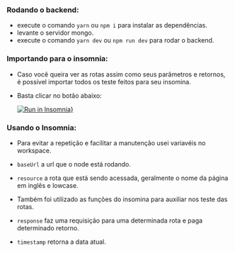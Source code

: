 ### Rodando o backend:
- execute o comando `yarn` ou `npm i` para instalar as dependências.
- levante o servidor mongo.
- execute o comando `yarn dev` ou `npm run dev` para rodar o backend.

### Importando para o insomnia:
- Caso você queira ver as rotas assim como seus parâmetros e retornos, é possivel importar
todos os teste feitos para seu insomina.

- Basta clicar no botão abaixo:

  [![Run in Insomnia}](https://insomnia.rest/images/run.svg)](https://insomnia.rest/run/?label=Sisvep&uri=https%3A%2F%2Fraw.githubusercontent.com%2Fainertec-developer%2Fsisvep%2Fmaster%2Fbackend%2FInsomnia_docs.json)



### Usando o Insomnia:

- Para evitar a repetição e facilitar a manutenção usei variavéis no workspace.

- `baseUrl` a url que o node está rodando.

- `resource` a rota que está sendo acessada, geralmente o nome da página em inglês e lowcase.

- Também foi utilizado as funções do insomina para auxiliar nos teste das rotas.

- `response` faz uma requisição para uma determinada rota e paga determinado retorno.

- `timestamp` retorna a data atual.
